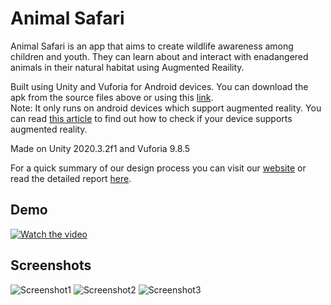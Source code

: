 # Animal Safari
Animal Safari is an app that aims to create wildlife awareness among children and youth. They can learn about and interact with enadangered animals in their natural habitat using Augmented Reaility.

Built using Unity and Vuforia for Android devices. You can download the apk from the source files above or using this [link](https://drive.google.com/drive/folders/1Cy7CGa-45IZNT1QNXNmLcjQuwi0-et2M?usp=sharing).    
Note: It only runs on android devices which support augmented reality. You can read [this article](https://www.dignited.com/60048/how-to-know-if-your-smartphone-supports-augmented-reality-ar/#:~:text=Go%20to%20the%20Play%20store,the%20list%20of%20supported%20devices.) to find out how to check if your device supports augmented reality.

Made on Unity 2020.3.2f1 and Vuforia 9.8.5

For a quick summary of our design process you can visit our [website](https://sites.google.com/iiitd.ac.in/des205-t1-ascenders/home) or read the detailed report [here](https://www.behance.net/gallery/119508027/Animal-Safari-Interactive-App-UX).

## Demo
[![Watch the video](https://user-images.githubusercontent.com/55681233/118396479-5f360b80-b66d-11eb-93d9-8514c1a7f74c.jpg)](https://www.youtube.com/watch?v=613S6kGOazE)

## Screenshots
![Screenshot1](https://user-images.githubusercontent.com/55681233/118396542-9c9a9900-b66d-11eb-92bf-d04afe24d5b1.jpg)
![Screenshot2](https://user-images.githubusercontent.com/55681233/118396559-b2a85980-b66d-11eb-87c0-00a4ff3c7afd.jpg)
![Screenshot3](https://user-images.githubusercontent.com/55681233/118396560-b5a34a00-b66d-11eb-9b79-2e3f4cedab94.jpg)


